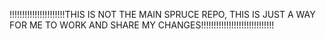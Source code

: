 !!!!!!!!!!!!!!!!!!!!!!THIS IS NOT THE MAIN SPRUCE REPO, THIS IS JUST A WAY FOR ME TO WORK AND SHARE MY CHANGES!!!!!!!!!!!!!!!!!!!!!!!!!!!!!
